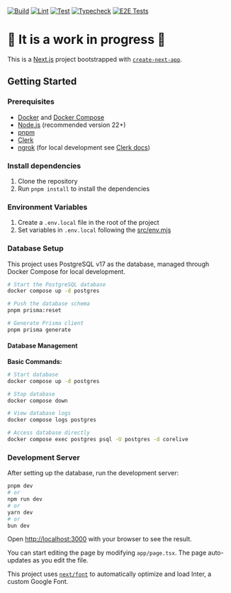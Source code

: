 [![Build](https://github.com/laststance/unfarely/actions/workflows/build.yml/badge.svg)](https://github.com/laststance/unfarely/actions/workflows/build.yml)
[![Lint](https://github.com/laststance/unfarely/actions/workflows/lint.yml/badge.svg)](https://github.com/laststance/unfarely/actions/workflows/lint.yml)
[![Test](https://github.com/laststance/unfarely/actions/workflows/test.yml/badge.svg)](https://github.com/laststance/unfarely/actions/workflows/test.yml)
[![Typecheck](https://github.com/laststance/unfarely/actions/workflows/typecheck.yml/badge.svg)](https://github.com/laststance/unfarely/actions/workflows/typecheck.yml)
[![E2E Tests](https://github.com/laststance/corelive/actions/workflows/e2e.yml/badge.svg)](https://github.com/laststance/corelive/actions/workflows/e2e.yml)

# 🚧 It is a work in progress 🚧

This is a [Next.js](https://nextjs.org/) project bootstrapped with [`create-next-app`](https://github.com/vercel/next.js/tree/canary/packages/create-next-app).

## Getting Started

### Prerequisites

- [Docker](https://docs.docker.com/get-docker/) and [Docker Compose](https://docs.docker.com/compose/install/)
- [Node.js](https://nodejs.org/) (recommended version 22+)
- [pnpm](https://pnpm.io/)
- [Clerk](https://clerk.com/)
- [ngrok](https://ngrok.com/) (for local development see [Clerk docs](https://clerk.com/docs/webhooks/sync-data#set-up-ngrok))

### Install dependencies

1. Clone the repository
2. Run `pnpm install` to install the dependencies

### Environment Variables

1. Create a `.env.local` file in the root of the project
1. Set variables in `.env.local` following the [src/env.mjs](./src/env.mjs)

### Database Setup

This project uses PostgreSQL v17 as the database, managed through Docker Compose for local development.

```bash
# Start the PostgreSQL database
docker compose up -d postgres

# Push the database schema
pnpm prisma:reset

# Generate Prisma client
pnpm prisma generate
```

#### Database Management

**Basic Commands:**

```bash
# Start database
docker compose up -d postgres

# Stop database
docker compose down

# View database logs
docker compose logs postgres

# Access database directly
docker compose exec postgres psql -U postgres -d corelive
```

### Development Server

After setting up the database, run the development server:

```bash
pnpm dev
# or
npm run dev
# or
yarn dev
# or
bun dev
```

Open [http://localhost:3000](http://localhost:3000) with your browser to see the result.

You can start editing the page by modifying `app/page.tsx`. The page auto-updates as you edit the file.

This project uses [`next/font`](https://nextjs.org/docs/basic-features/font-optimization) to automatically optimize and load Inter, a custom Google Font.
